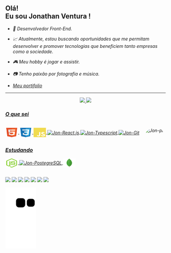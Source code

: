 
<h2> Olá!<br>Eu sou Jonathan Ventura !</h2>

<i class="devicon-react-original colored">

- 📖 Desenvolvedor Front-End.
- 📈 Atualmente, estou buscando oportunidades que me permitam desenvolver e promover tecnologias que beneficiem tanto empresas como a sociedade.
- 🎮 Meu hobby é jogar e assistir. 
- 📷 Tenho paixão por fotografia e música.

- <a href="https://jonglazkov.github.io" text-decoration="none">Meu portifolio</a>

---

<div align="center">
  <a href="https://github.com/JonGlazkov">
  <img width="50%" src="https://github-readme-stats.vercel.app/api?username=JonGlazkov&show_icons=true&theme=dark&include_all_commits=true&count_private=true"/>
  <img width="49%" src="https://github-readme-stats.vercel.app/api/top-langs/?username=JonGlazkov&layout=compact&langs_count=7&theme=dark"/>
</div>

### O que sei
<div style="display: inline_block"><br>
 <img align="center" alt="Jon-HTML" height="30" width="40" src="https://raw.githubusercontent.com/devicons/devicon/master/icons/html5/html5-original.svg">
 <img align="center" alt="Jon-CSS" height="30" width="40" src="https://raw.githubusercontent.com/devicons/devicon/master/icons/css3/css3-original.svg">  
 <img align="center" alt="Jon-Javascript" height="30" width="40" src="https://raw.githubusercontent.com/devicons/devicon/master/icons/javascript/javascript-plain.svg">
 <img align="center" alt="Jon-React.js" height="30" width="40" src="https://cdn.jsdelivr.net/gh/devicons/devicon/icons/react/react-original.svg">
 <img align="center" alt="Jon-Typescript" height="30" width="40" src="https://cdn.jsdelivr.net/gh/devicons/devicon/icons/typescript/typescript-original.svg"/> 
 <img align="center" alt="Jon-Git" height="30" width="40" src="https://cdn.jsdelivr.net/gh/devicons/devicon/icons/git/git-original.svg">
 
 <img align="right" alt="Jon-pic" height="150" style="border-radius: 50px" src="https://cdn.discordapp.com/attachments/516398929571741698/975983326403891230/jon-animated.png">
</div>
  
  ##
  
 ### Estudando
  <img align="center" alt="Jon-NodeJS" height="30" width="40" src="https://raw.githubusercontent.com/devicons/devicon/master/icons/nodejs/nodejs-original.svg">
  <img align="center" alt="Jon-PostegreSQL" height="30" width="40" src="https://cdn.jsdelivr.net/gh/devicons/devicon/icons/postgresql/postgresql-plain.svg" />
  <img align="center" alt="Jon-MongoDB" height="30" width="40" src="https://raw.githubusercontent.com/devicons/devicon/master/icons/mongodb/mongodb-original.svg">
  
  
  ##
  
  <div>
  <a href="https://steamcommunity.com/id/Potrinho/" target="_blank"><img src="https://img.shields.io/badge/Steam-000000?style=for-the-badge&logo=steam&logoColor=white" target="_blank"></a>
    <a href="https://account.xbox.com/pt-BR/Profile?xr=mebarnav" target="_blank"><img src="https://img.shields.io/badge/Xbox-107C10?style=for-the-badge&logo=xbox&logoColor=white" target="_blank"></a>
    <a href="https://open.spotify.com/user/12145615518?si=a46ea7b9aec74cc9" target="_blank"><img src="https://img.shields.io/badge/Spotify-1ED760?&style=for-the-badge&logo=spotify&logoColor=white" target="_blank"></a>
 <a href="https://discord.gg/q8yEHQeJXA" target="_blank"><img src="https://img.shields.io/badge/Discord-7289DA?style=for-the-badge&logo=discord&logoColor=white" target="_blank"></a> 
  <a href = "mailto:jonathan_vmacedo@hotmail.com"><img src="https://img.shields.io/badge/Microsoft_Outlook-0078D4?style=for-the-badge&logo=microsoft-outlook&logoColor=white" target="_blank"></a>
  <a href="https://www.linkedin.com/in/jonglazkov/" target="_blank"><img src="https://img.shields.io/badge/-LinkedIn-%230077B5?style=for-the-badge&logo=linkedin&logoColor=white" target="_blank"></a>
  <a href="https://www.instagram.com/jonglazkov/" target="_blank"><img src="https://img.shields.io/badge/-Instagram-%23E4405F?style=for-the-badge&logo=instagram&logoColor=white" target="_blank"></a>
 
  ![Snake animation](https://github.com/JonGlazkov/JonGlazkov/blob/output/github-contribution-grid-snake.svg)
  </div>
</i>
